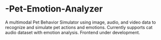 # -Pet-Emotion-Analyzer
A multimodal Pet Behavior Simulator using image, audio, and video data to recognize and simulate pet actions and emotions. Currently supports cat audio dataset with emotion analysis. Frontend under development.

